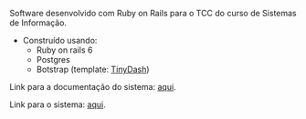 Software desenvolvido com Ruby on Rails para o TCC do curso de Sistemas de Informação.

* Construído usando:
    * Ruby on rails 6
    * Postgres
    * Botstrap (template: [TinyDash](https://usebootstrap.com/theme/tinydash))


Link para a documentação do sistema: [aqui](#).

Link para o sistema: [aqui](#).
